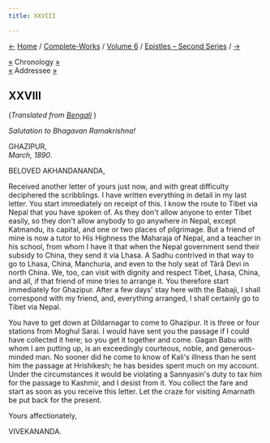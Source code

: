 ```yaml
---
title: XXVIII

---
```

<div>

[←](027_akhandananda.htm) [Home](../../../index.htm) /
[Complete-Works](../../complete_works.htm) / [Volume
6](../volume_6_contents.htm) / [Epistles – Second
Series](epistles_second_series_contents.htm) / [→](029_sir.htm)

  

[«](027_akhandananda.htm) Chronology
[»](../../volume_7/epistles_third_series/06_sir.htm)  
[«](027_akhandananda.htm) Addressee [»](055_akhandananda.htm)

## XXVIII

(*Translated from [Bengali](b6042e6028.pdf)* )

*Salutation to Bhagavan Ramakrishna!*

GHAZIPUR,  
*March, 1890*.

BELOVED AKHANDANANDA,

Received another letter of yours just now, and with great difficulty
deciphered the scribblings. I have written everything in detail in my
last letter. You start immediately on receipt of this. I know the route
to Tibet via Nepal that you have spoken of. As they don't allow anyone
to enter Tibet easily, so they don't allow anybody to go anywhere in
Nepal, except Katmandu, its capital, and one or two places of
pilgrimage. But a friend of mine is now a tutor to His Highness the
Maharaja of Nepal, and a teacher in his school, from whom I have it that
when the Nepal government send their subsidy to China, they send it via
Lhasa. A Sadhu contrived in that way to go to Lhasa, China, Manchuria,
and even to the holy seat of Târâ Devi in north China. We, too, can
visit with dignity and respect Tibet, Lhasa, China, and all, if that
friend of mine tries to arrange it. You therefore start immediately for
Ghazipur. After a few days' stay here with the Babaji, I shall
correspond with my friend, and, everything arranged, I shall certainly
go to Tibet via Nepal.

You have to get down at Dildarnagar to come to Ghazipur. It is three or
four stations from Moghul Sarai. I would have sent you the passage if I
could have collected it here; so you get it together and come. Gagan
Babu with whom I am putting up, is an exceedingly courteous, noble, and
generous-minded man. No sooner did he come to know of Kali's illness
than he sent him the passage at Hrishikesh; he has besides spent much on
my account. Under the circumstances it would be violating a Sannyasin's
duty to tax him for the passage to Kashmir, and I desist from it. You
collect the fare and start as soon as you receive this letter. Let the
craze for visiting Amarnath be put back for the present. 

Yours affectionately,

VIVEKANANDA.

</div>
